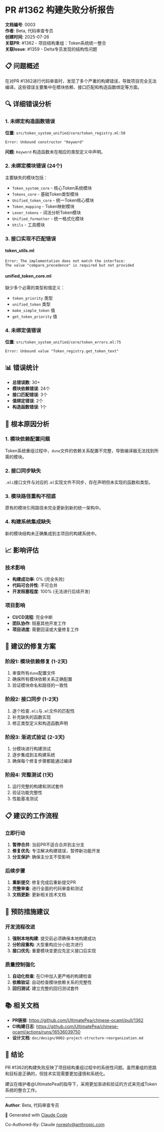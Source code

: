 # PR #1362 构建失败分析报告

**文档编号**: 0003  
**作者**: Beta, 代码审查专员  
**创建时间**: 2025-07-26  
**关联PR**: #1362 - 项目结构重组：Token系统统一整合  
**关联Issue**: #1359 - Delta专员发现的结构性问题

## 📋 问题概述

在对PR #1362进行代码审查时，发现了多个严重的构建错误，导致项目完全无法编译。这些错误主要集中在模块依赖、接口匹配和构造函数绑定等方面。

## 🔍 详细错误分析

### 1. 未绑定构造函数错误

**位置**: `src/token_system_unified/core/token_registry.ml:50`
```
Error: Unbound constructor "Keyword"
```

**问题**: `Keyword` 构造函数未在相应的类型定义中声明。

### 2. 未绑定模块错误 (24个)

主要缺失的模块包括：
- `Token_system_core` - 核心Token系统模块
- `Tokens_core` - 基础Token类型模块  
- `Unified_token_core` - 统一Token核心模块
- `Token_mapping` - Token映射模块
- `Lexer_tokens` - 词法分析Token模块
- `Unified_formatter` - 统一格式化模块
- `Utils` - 工具模块

### 3. 接口实现不匹配错误

#### token_utils.ml
```
Error: The implementation does not match the interface:
The value "compare_precedence" is required but not provided
```

#### unified_token_core.ml
缺少多个必需的类型和值定义：
- `token_priority` 类型
- `unified_token` 类型  
- `make_simple_token` 值
- `get_token_priority` 值

### 4. 未绑定值错误

**位置**: `src/token_system_unified/core/token_errors.ml:75`
```
Error: Unbound value "Token_registry.get_token_text"
```

## 📊 错误统计

- **总错误数**: 30+
- **模块依赖错误**: 24个
- **接口匹配错误**: 3个  
- **值绑定错误**: 2个
- **构造函数错误**: 1个

## 🎯 根本原因分析

### 1. 模块依赖配置问题
Token系统重组过程中，`dune`文件的依赖关系配置不完整，导致编译器无法找到所需的模块。

### 2. 接口同步缺失  
`.mli`接口文件与对应的`.ml`实现文件不同步，存在声明但未实现的函数和类型。

### 3. 模块路径重构不彻底
原有的模块引用路径未完全更新到新的统一架构中。

### 4. 构建系统集成缺失
新的模块结构未正确集成到主项目的构建系统中。

## 📈 影响评估

### 技术影响
- **构建成功率**: 0% (完全失败)
- **代码可合并性**: 不可合并
- **开发阻塞程度**: 100% (无法进行后续开发)

### 项目影响  
- **CI/CD流程**: 完全中断
- **团队协作**: 阻塞其他开发工作
- **项目进度**: 需要回滚或大量修复工作

## 🔧 建议的修复方案

### 阶段1: 模块依赖修复 (1-2天)
1. 审查所有`dune`配置文件
2. 确保所有模块依赖关系正确配置  
3. 验证模块命名和路径的一致性

### 阶段2: 接口同步 (1-2天)
1. 逐个检查`.mli`与`.ml`文件的匹配性
2. 补充缺失的函数实现
3. 修正类型定义和构造函数声明

### 阶段3: 渐进式验证 (2-3天)
1. 分模块进行构建测试
2. 逐步集成到主构建系统
3. 确保每个修复步骤都能通过编译

### 阶段4: 完整测试 (1天)
1. 运行完整的构建和测试套件
2. 验证功能完整性
3. 性能基准测试

## 📋 建议的工作流程

### 立即行动
1. **暂停合并**: 当前PR不适合合并到主分支
2. **修复优先**: 专注解决构建错误，暂停新功能开发
3. **分支保护**: 确保主分支不受影响

### 后续步骤
1. **重新提交**: 修复完成后重新提交PR
2. **完整审查**: 进行全面的代码审查和测试
3. **文档更新**: 更新相关技术文档

## 🎯 预防措施建议

### 开发流程改进
1. **强制本地构建**: 提交前必须确保本地构建成功
2. **分阶段重构**: 大型重构应分小批次进行
3. **接口优先**: 重要模块变更应先定义接口后实现

### 质量控制强化
1. **自动化检查**: 在CI中加入更严格的构建检查
2. **依赖验证**: 自动检查模块依赖关系的完整性
3. **回归测试**: 建立完整的回归测试套件

## 📚 相关文档

- **PR链接**: https://github.com/UltimatePea/chinese-ocaml/pull/1362
- **CI构建日志**: https://github.com/UltimatePea/chinese-ocaml/actions/runs/16536039750
- **设计文档**: `doc/design/0002-project-structure-reorganization.md`

## 🎯 结论

PR #1362的构建失败反映了项目结构重组过程中的系统性问题。虽然重组的思路和目标是正确的，但技术实现需要更加谨慎和系统化。

建议在维护者@UltimatePea的指导下，采用更加渐进和验证的方式来完成Token系统的整合工作。

---

**Author**: Beta, 代码审查专员

🤖 Generated with [Claude Code](https://claude.ai/code)

Co-Authored-By: Claude <noreply@anthropic.com>